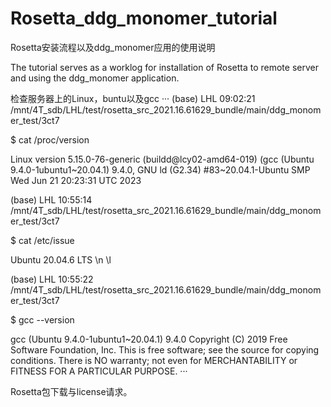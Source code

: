 # Rosetta_ddg_monomer_tutorial

Rosetta安装流程以及ddg_monomer应用的使用说明


The tutorial serves as a worklog for installation of Rosetta to remote server and using the ddg_monomer application. 

检查服务器上的Linux，buntu以及gcc
···
(base) LHL 09:02:21 /mnt/4T_sdb/LHL/test/rosetta_src_2021.16.61629_bundle/main/ddg_monomer_test/3ct7

$ cat /proc/version

Linux version 5.15.0-76-generic (buildd@lcy02-amd64-019) (gcc (Ubuntu 9.4.0-1ubuntu1\~20.04.1) 9.4.0, GNU ld (G2.34) #83\~20.04.1-Ubuntu SMP Wed Jun 21 20:23:31 UTC 2023

(base) LHL 10:55:14 /mnt/4T_sdb/LHL/test/rosetta_src_2021.16.61629_bundle/main/ddg_monomer_test/3ct7

$ cat /etc/issue

Ubuntu 20.04.6 LTS \n \l

(base) LHL 10:55:22 /mnt/4T_sdb/LHL/test/rosetta_src_2021.16.61629_bundle/main/ddg_monomer_test/3ct7

$ gcc --version

gcc (Ubuntu 9.4.0-1ubuntu1~20.04.1) 9.4.0
Copyright (C) 2019 Free Software Foundation, Inc.
This is free software; see the source for copying conditions.  There is NO
warranty; not even for MERCHANTABILITY or FITNESS FOR A PARTICULAR PURPOSE.
···

Rosetta包下载与license请求。
